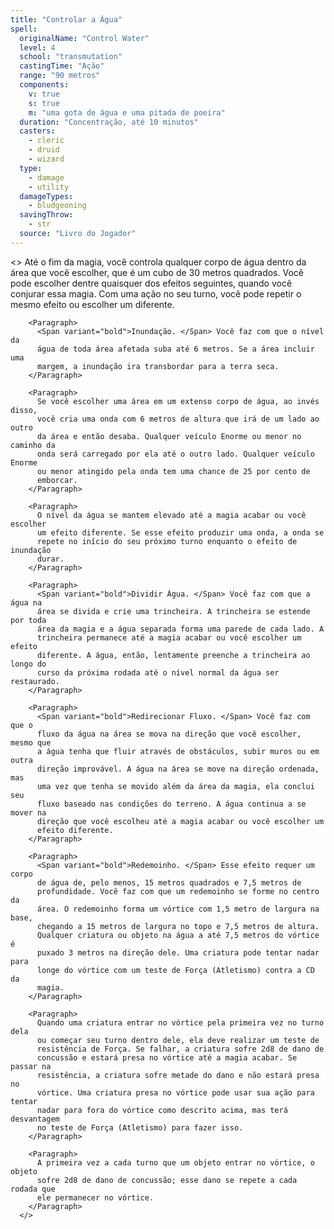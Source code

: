 ```yaml
---
title: "Controlar a Água"
spell:
  originalName: "Control Water"
  level: 4
  school: "transmutation"
  castingTime: "Ação"
  range: "90 metros"
  components:
    v: true
    s: true
    m: "uma gota de água e uma pitada de poeira"
  duration: "Concentração, até 10 minutos"
  casters:
    - cleric
    - druid
    - wizard
  type:
    - damage
    - utility
  damageTypes:
    - bludgeoning
  savingThrow:
    - str
  source: "Livro do Jogador"
---
```


<>
<Paragraph>
Até o fim da magia, você controla qualquer corpo de água dentro da
área que você escolher, que é um cubo de 30 metros quadrados. Você
pode escolher dentre quaisquer dos efeitos seguintes, quando você
conjurar essa magia. Com uma ação no seu turno, você pode repetir o
mesmo efeito ou escolher um diferente.
</Paragraph>

        <Paragraph>
          <Span variant="bold">Inundação. </Span> Você faz com que o nível da
          água de toda área afetada suba até 6 metros. Se a área incluir uma
          margem, a inundação ira transbordar para a terra seca.
        </Paragraph>

        <Paragraph>
          Se você escolher uma área em um extenso corpo de água, ao invés disso,
          você cria uma onda com 6 metros de altura que irá de um lado ao outro
          da área e então desaba. Qualquer veículo Enorme ou menor no caminho da
          onda será carregado por ela até o outro lado. Qualquer veículo Enorme
          ou menor atingido pela onda tem uma chance de 25 por cento de
          emborcar.
        </Paragraph>

        <Paragraph>
          O nível da água se mantem elevado até a magia acabar ou você escolher
          um efeito diferente. Se esse efeito produzir uma onda, a onda se
          repete no início do seu próximo turno enquanto o efeito de inundação
          durar.
        </Paragraph>

        <Paragraph>
          <Span variant="bold">Dividir Água. </Span> Você faz com que a água na
          área se divida e crie uma trincheira. A trincheira se estende por toda
          área da magia e a água separada forma uma parede de cada lado. A
          trincheira permanece até a magia acabar ou você escolher um efeito
          diferente. A água, então, lentamente preenche a trincheira ao longo do
          curso da próxima rodada até o nível normal da água ser restaurado.
        </Paragraph>

        <Paragraph>
          <Span variant="bold">Redirecionar Fluxo. </Span> Você faz com que o
          fluxo da água na área se mova na direção que você escolher, mesmo que
          a água tenha que fluir através de obstáculos, subir muros ou em outra
          direção improvável. A água na área se move na direção ordenada, mas
          uma vez que tenha se movido além da área da magia, ela conclui seu
          fluxo baseado nas condições do terreno. A água continua a se mover na
          direção que você escolheu até a magia acabar ou você escolher um
          efeito diferente.
        </Paragraph>

        <Paragraph>
          <Span variant="bold">Redemoinho. </Span> Esse efeito requer um corpo
          de água de, pelo menos, 15 metros quadrados e 7,5 metros de
          profundidade. Você faz com que um redemoinho se forme no centro da
          área. O redemoinho forma um vórtice com 1,5 metro de largura na base,
          chegando a 15 metros de largura no topo e 7,5 metros de altura.
          Qualquer criatura ou objeto na água a até 7,5 metros do vórtice é
          puxado 3 metros na direção dele. Uma criatura pode tentar nadar para
          longe do vórtice com um teste de Força (Atletismo) contra a CD da
          magia.
        </Paragraph>

        <Paragraph>
          Quando uma criatura entrar no vórtice pela primeira vez no turno dela
          ou começar seu turno dentro dele, ela deve realizar um teste de
          resistência de Força. Se falhar, a criatura sofre 2d8 de dano de
          concussão e estará presa no vórtice até a magia acabar. Se passar na
          resistência, a criatura sofre metade do dano e não estará presa no
          vórtice. Uma criatura presa no vórtice pode usar sua ação para tentar
          nadar para fora do vórtice como descrito acima, mas terá desvantagem
          no teste de Força (Atletismo) para fazer isso.
        </Paragraph>

        <Paragraph>
          A primeira vez a cada turno que um objeto entrar no vórtice, o objeto
          sofre 2d8 de dano de concussão; esse dano se repete a cada rodada que
          ele permanecer no vórtice.
        </Paragraph>
      </>
